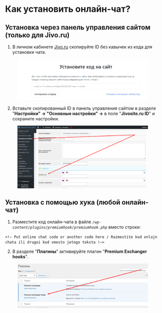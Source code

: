 # Как установить онлайн-чат?

## **Установка через панель управления сайтом (только для Jivo.ru)**

1. В личном кабинете [Jivo.ru](https://www.jivo.ru/) скопируйте ID без кавычек из кода для установки чата.

<figure><img src="../../.gitbook/assets/image (1015).png" alt=""><figcaption></figcaption></figure>

2. Вставьте скопированный ID в панель управления сайтом в разделе "**Настройки" → "Основные настройки" →** в поле "**Jivosite.ru ID**" и сохраните настройки.

<figure><img src="../../.gitbook/assets/Screenshot_28 (1).png" alt=""><figcaption></figcaption></figure>

## **Установка с помощью хука (любой онлайн-чат)**

1. Разместите код онлайн-чата в файле _`/wp-content/plugins/premiumhook/premiumhook.php`_ вместо строки:

`<!— Put online chat code or another code here / Razmestite kod onlajn chata ili drugoi kod vmesto jetogo teksta !—>`

2. В разделе "**Плагины**" активируйте плагин "**Premium Exchanger hooks**".

<figure><img src="../../.gitbook/assets/Screenshot_29.png" alt=""><figcaption></figcaption></figure>
